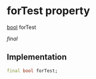 


# forTest property







[bool](https://api.flutter.dev/flutter/dart-core/bool-class.html) forTest
  
_<span class="feature">final</span>_






## Implementation

```dart
final bool forTest;
```







